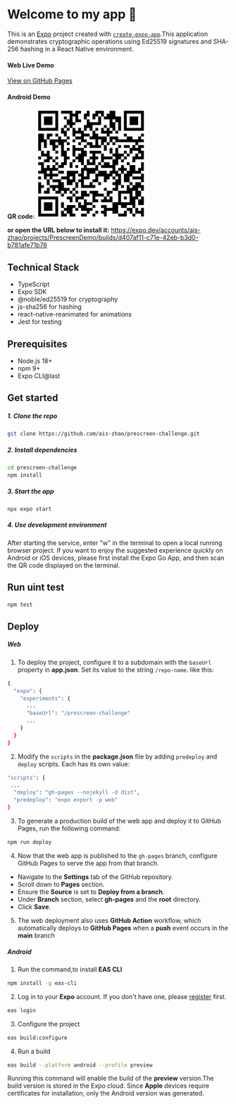 # Welcome to my app 👋

This is an [Expo](https://expo.dev) project created with [`create-expo-app`](https://www.npmjs.com/package/create-expo-app).This application demonstrates cryptographic operations using Ed25519 signatures and SHA-256 hashing in a React Native  environment.


#### Web Live Demo
[View on GitHub Pages](https://ais-zhao.github.io/prescreen-challenge/)

#### Android Demo
**QR code:**
![android](./prescreen-challenge/assets/images/android_qr.png)

**or open the URL below to install it:**
https://expo.dev/accounts/ais-zhao/projects/PrescreenDemo/builds/d407af11-c71e-42eb-b3d0-b781afe71b78


## Technical Stack

- TypeScript
- Expo SDK
- @noble/ed25519 for cryptography
- js-sha256 for hashing
- react-native-reanimated for animations
- Jest for testing

## Prerequisites
- Node.js 18+
- npm 9+
- Expo CLI@last


## Get started
##### 1. Clone the repo
   ```bash
   git clone https://github.com/ais-zhao/prescreen-challenge.git
   ```
##### 2. Install dependencies
   ```bash
   cd prescreen-challenge
   npm install
   ```

##### 3. Start the app

   ```bash
   npx expo start
   ```
##### 4. Use development environment
   After starting the service, enter "w" in the terminal to open a local running browser project.
   If you want to enjoy the suggested experience quickly on Android or iOS devices, please first install the Expo Go App, and then scan the QR code displayed on the terminal.

## Run uint test
```bash
npm test
```

## Deploy

##### Web 

1. To deploy the project, configure it to a subdomain with the `baseUrl` property in **app.json**. Set its value to the string `/repo-name`. like this:
```bash
{
  "expo": {
    "experiments": {
      ...
      "baseUrl": "/prescreen-challenge"
      ...
    }
  }
}
```
2. Modify the `scripts` in the **package.json** file by adding `predeploy` and `deploy` scripts. Each has its own value:
```bash
"scripts": {
 ... 
  "deploy": "gh-pages --nojekyll -d dist",
  "predeploy": "expo export -p web"
}
```
3. To generate a production build of the web app and deploy it to GitHub Pages, run the following command:
```bash
npm run deploy
```
4. Now that the web app is published to the `gh-pages` branch, configure GitHub Pages to serve the app from that branch.

- Navigate to the **Settings** tab of the GitHub repository.
- Scroll down to **Pages** section.
- Ensure the **Source** is set to **Deploy from a branch**.
- Under **Branch** section, select **gh-pages** and the **root** directory.
- Click **Save**.

5. The web deployment also uses **GitHub Action** workflow, which automatically deploys to **GitHub Pages** when a **push** event occurs in the **main** branch


##### Android

1. Run the command,to install **EAS CLI**
```bash
npm install -g eas-cli
```
2. Log in to your **Expo** account. If you don't have one, please [register](https://expo.dev/signup) first.
```bash
eas login
```
3. Configure the project
```bash
eas build:configure
```
4. Run a build
```bash
eas build --platform android --profile preview
```

Running this command will enable the build of the **preview** version.The build version is stored in the Expo cloud. Since **Apple** devices require certificates for installation, only the Android version was generated. 
